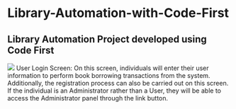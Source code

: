 # Library-Automation-with-Code-First
Library Automation Project developed using Code First
------------------------------------------------------------------------------------------------------------------------------------------
![](https://github.com/saygix/Library-Automation-with-Code-First/assets/139467552/5ac44b5f-8536-4211-888c-ba82a6cc6f78) User Login Screen: On this screen, individuals will enter their user information to perform book borrowing transactions from the system. Additionally, the registration process can also be carried out on this screen. If the individual is an Administrator rather than a User, they will be able to access the Administrator panel through the link button.

